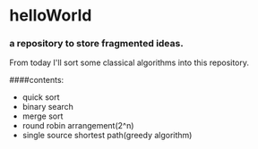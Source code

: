 # helloWorld
### a repository to store fragmented ideas.
From today I'll sort some classical algorithms into this repository.

####contents:
* quick sort
* binary search
* merge sort
* round robin arrangement(2^n)
* single source shortest path(greedy algorithm)
